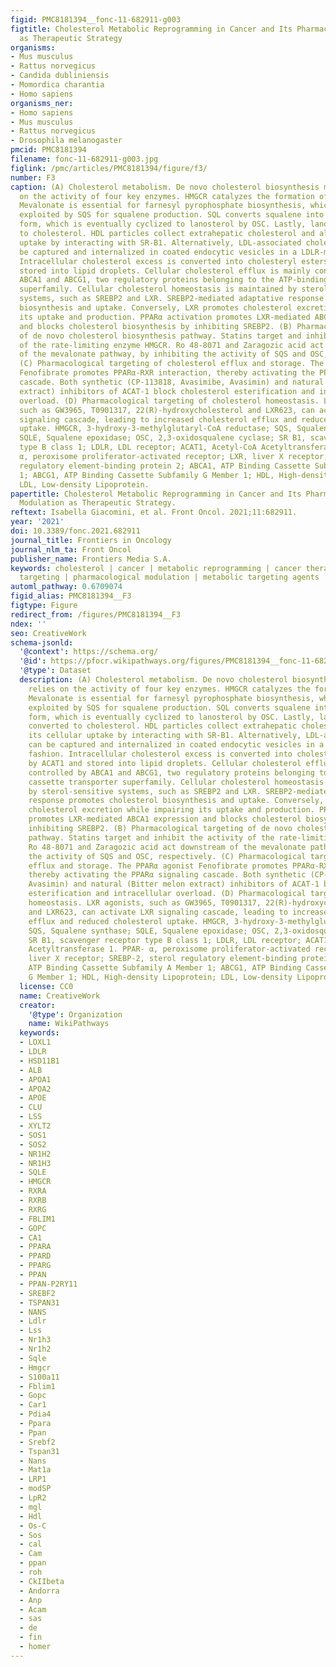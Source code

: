 ```yaml
---
figid: PMC8181394__fonc-11-682911-g003
figtitle: Cholesterol Metabolic Reprogramming in Cancer and Its Pharmacological Modulation
  as Therapeutic Strategy
organisms:
- Mus musculus
- Rattus norvegicus
- Candida dubliniensis
- Momordica charantia
- Homo sapiens
organisms_ner:
- Homo sapiens
- Mus musculus
- Rattus norvegicus
- Drosophila melanogaster
pmcid: PMC8181394
filename: fonc-11-682911-g003.jpg
figlink: /pmc/articles/PMC8181394/figure/f3/
number: F3
caption: (A) Cholesterol metabolism. De novo cholesterol biosynthesis mainly relies
  on the activity of four key enzymes. HMGCR catalyzes the formation of mevalonate.
  Mevalonate is essential for farnesyl pyrophosphate biosynthesis, which is in turn
  exploited by SQS for squalene production. SQL converts squalene into its epoxydic
  form, which is eventually cyclized to lanosterol by OSC. Lastly, lanosterol is converted
  to cholesterol. HDL particles collect extrahepatic cholesterol and allow its cellular
  uptake by interacting with SR-B1. Alternatively, LDL-associated cholesterol can
  be captured and internalized in coated endocytic vesicles in a LDLR-mediated fashion.
  Intracellular cholesterol excess is converted into cholesteryl esters by ACAT1 and
  stored into lipid droplets. Cellular cholesterol efflux is mainly controlled by
  ABCA1 and ABCG1, two regulatory proteins belonging to the ATP-binding cassette transporter
  superfamily. Cellular cholesterol homeostasis is maintained by sterol-sensitive
  systems, such as SREBP2 and LXR. SREBP2-mediated adaptative response promotes cholesterol
  biosynthesis and uptake. Conversely, LXR promotes cholesterol excretion while impairing
  its uptake and production. PPARα activation promotes LXR-mediated ABCA1 expression
  and blocks cholesterol biosynthesis by inhibiting SREBP2. (B) Pharmacological targeting
  of de novo cholesterol biosynthesis pathway. Statins target and inhibit the activity
  of the rate-limiting enzyme HMGCR. Ro 48-8071 and Zaragozic acid act downstream
  of the mevalonate pathway, by inhibiting the activity of SQS and OSC, respectively.
  (C) Pharmacological targeting of cholesterol efflux and storage. The PPARα agonist
  Fenofibrate promotes PPARα-RXR interaction, thereby activating the PPARα signaling
  cascade. Both synthetic (CP-113818, Avasimibe, Avasimin) and natural (Bitter melon
  extract) inhibitors of ACAT-1 block cholesterol esterification and intracellular
  overload. (D) Pharmacological targeting of cholesterol homeostasis. LXR agonists,
  such as GW3965, T0901317, 22(R)-hydroxycholesterol and LXR623, can activate LXR
  signaling cascade, leading to increased cholesterol efflux and reduced cholesterol
  uptake. HMGCR, 3-hydroxy-3-methylglutaryl-CoA reductase; SQS, Squalene synthase;
  SQLE, Squalene epoxidase; OSC, 2,3-oxidosqualene cyclase; SR B1, scavenger receptor
  type B class 1; LDLR, LDL receptor; ACAT1, Acetyl-CoA Acetyltransferase 1. PPAR-
  α, peroxisome proliferator-activated receptor; LXR, liver X receptor; SREBP-2, sterol
  regulatory element-binding protein 2; ABCA1, ATP Binding Cassette Subfamily A Member
  1; ABCG1, ATP Binding Cassette Subfamily G Member 1; HDL, High-density Lipoprotein;
  LDL, Low-density Lipoprotein.
papertitle: Cholesterol Metabolic Reprogramming in Cancer and Its Pharmacological
  Modulation as Therapeutic Strategy.
reftext: Isabella Giacomini, et al. Front Oncol. 2021;11:682911.
year: '2021'
doi: 10.3389/fonc.2021.682911
journal_title: Frontiers in Oncology
journal_nlm_ta: Front Oncol
publisher_name: Frontiers Media S.A.
keywords: cholesterol | cancer | metabolic reprogramming | cancer therapy | pharmacological
  targeting | pharmacological modulation | metabolic targeting agents
automl_pathway: 0.6709074
figid_alias: PMC8181394__F3
figtype: Figure
redirect_from: /figures/PMC8181394__F3
ndex: ''
seo: CreativeWork
schema-jsonld:
  '@context': https://schema.org/
  '@id': https://pfocr.wikipathways.org/figures/PMC8181394__fonc-11-682911-g003.html
  '@type': Dataset
  description: (A) Cholesterol metabolism. De novo cholesterol biosynthesis mainly
    relies on the activity of four key enzymes. HMGCR catalyzes the formation of mevalonate.
    Mevalonate is essential for farnesyl pyrophosphate biosynthesis, which is in turn
    exploited by SQS for squalene production. SQL converts squalene into its epoxydic
    form, which is eventually cyclized to lanosterol by OSC. Lastly, lanosterol is
    converted to cholesterol. HDL particles collect extrahepatic cholesterol and allow
    its cellular uptake by interacting with SR-B1. Alternatively, LDL-associated cholesterol
    can be captured and internalized in coated endocytic vesicles in a LDLR-mediated
    fashion. Intracellular cholesterol excess is converted into cholesteryl esters
    by ACAT1 and stored into lipid droplets. Cellular cholesterol efflux is mainly
    controlled by ABCA1 and ABCG1, two regulatory proteins belonging to the ATP-binding
    cassette transporter superfamily. Cellular cholesterol homeostasis is maintained
    by sterol-sensitive systems, such as SREBP2 and LXR. SREBP2-mediated adaptative
    response promotes cholesterol biosynthesis and uptake. Conversely, LXR promotes
    cholesterol excretion while impairing its uptake and production. PPARα activation
    promotes LXR-mediated ABCA1 expression and blocks cholesterol biosynthesis by
    inhibiting SREBP2. (B) Pharmacological targeting of de novo cholesterol biosynthesis
    pathway. Statins target and inhibit the activity of the rate-limiting enzyme HMGCR.
    Ro 48-8071 and Zaragozic acid act downstream of the mevalonate pathway, by inhibiting
    the activity of SQS and OSC, respectively. (C) Pharmacological targeting of cholesterol
    efflux and storage. The PPARα agonist Fenofibrate promotes PPARα-RXR interaction,
    thereby activating the PPARα signaling cascade. Both synthetic (CP-113818, Avasimibe,
    Avasimin) and natural (Bitter melon extract) inhibitors of ACAT-1 block cholesterol
    esterification and intracellular overload. (D) Pharmacological targeting of cholesterol
    homeostasis. LXR agonists, such as GW3965, T0901317, 22(R)-hydroxycholesterol
    and LXR623, can activate LXR signaling cascade, leading to increased cholesterol
    efflux and reduced cholesterol uptake. HMGCR, 3-hydroxy-3-methylglutaryl-CoA reductase;
    SQS, Squalene synthase; SQLE, Squalene epoxidase; OSC, 2,3-oxidosqualene cyclase;
    SR B1, scavenger receptor type B class 1; LDLR, LDL receptor; ACAT1, Acetyl-CoA
    Acetyltransferase 1. PPAR- α, peroxisome proliferator-activated receptor; LXR,
    liver X receptor; SREBP-2, sterol regulatory element-binding protein 2; ABCA1,
    ATP Binding Cassette Subfamily A Member 1; ABCG1, ATP Binding Cassette Subfamily
    G Member 1; HDL, High-density Lipoprotein; LDL, Low-density Lipoprotein.
  license: CC0
  name: CreativeWork
  creator:
    '@type': Organization
    name: WikiPathways
  keywords:
  - LOXL1
  - LDLR
  - HSD11B1
  - ALB
  - APOA1
  - APOA2
  - APOE
  - CLU
  - LSS
  - XYLT2
  - SOS1
  - SOS2
  - NR1H2
  - NR1H3
  - SQLE
  - HMGCR
  - RXRA
  - RXRB
  - RXRG
  - FBLIM1
  - GOPC
  - CA1
  - PPARA
  - PPARD
  - PPARG
  - PPAN
  - PPAN-P2RY11
  - SREBF2
  - TSPAN31
  - NANS
  - Ldlr
  - Lss
  - Nr1h3
  - Nr1h2
  - Sqle
  - Hmgcr
  - S100a11
  - Fblim1
  - Gopc
  - Car1
  - Pdia4
  - Ppara
  - Ppan
  - Srebf2
  - Tspan31
  - Nans
  - Mat1a
  - LRP1
  - modSP
  - LpR2
  - mgl
  - Hdl
  - Os-C
  - Sos
  - cal
  - Cam
  - ppan
  - roh
  - CkIIbeta
  - Andorra
  - Anp
  - Acam
  - sas
  - de
  - fin
  - homer
---
```

